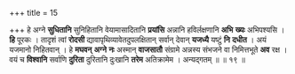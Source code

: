+++
title = 15

+++
हे अग्ने **सुधितानि** सुनिहितानि वेयामासादितानि **प्रयांसि** अन्नानि हविर्लक्षणानि **अभि** **ख्यः** अभिपश्यसि । **हि** पूरकः । तादृशं त्वां **रोदसी** द्यावापृथिव्यावेतदुपलक्षितान् सर्वान् देवान् **यजध्यै** यष्टुं **नि** **दधीत** । अयं यजमानो निहितवान् । हे **मघवन्** **अग्ने** **नः** अस्मान् **वाजसातौ** संग्रामे अन्नस्य संभजने वा निमित्तभूते **अव** रक्ष । वयं च **विश्वानि** सर्वाणि **दुरिता** दुरितानि दुःखानि **तरेम** अतिक्रामेम । अन्यद्गतम् ॥ ॥ १९ ॥